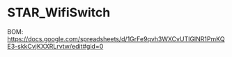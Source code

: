 # STAR_WifiSwitch

BOM: https://docs.google.com/spreadsheets/d/1GrFe9qvh3WXCvUTIGlNR1PmKQE3-skkCvjKXXRLrvtw/edit#gid=0 
